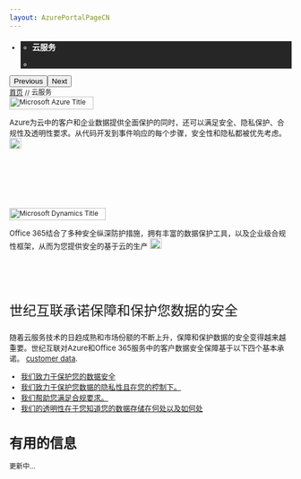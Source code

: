 ```yaml
---
layout: AzurePortalPageCN
---
```

<style  type="text/css">
.subpageBody>div:first-of-type label{ font-size:24px; line-height:2em;}
.subpageBody>div:nth-of-type(2) h1{ font-size:24px;} 
.CSPvNext .row-fluid>.span:first-child,p,.subpageBody>div:nth-of-type(2) label a,.subpageBody>div:first-of-type ul li, .subpageMain>div:first-of-type ul li{ font-size:13px; }
.a.withArrow,.row-fluid{ font-size:12px;}
.a.withArrow img{vertical-align:bottom;}
.subpageBody>div:nth-of-type(2) a.withArrow img{vertical-align: bottom;}
</style>
<div class="row-fluid">
    <div class="span">
        <div>
            <div id="HeaderWrapper" data-cols="1" data-view1="1" data-view2="1" data-view3="1" data-view4="1" class="row-fluid wider hero grid-container">
                <div class="span bp0-col-1-1 bp1-col-1-1 bp2-col-1-1 bp3-col-1-1">
                    <div bi:type="slideshow" class="slideshow slideshow-hero hero" xmlns:bi="urn:schemas-microsoft-com:mscom:bi">
                        <ul bi:type="list" class="slides">
                            <li id="slide-1" bi:index="0" selectBi="">
                                <div class="heroitem light-foreground" bi:type="heroitem">
                                    <div class="media" bi:parenttitle="t1">
                                        <a href="" bi:track="False" bi:titleflag="t1" bi:index="0">
                                            <div data-picture="" data-alt="Products and Services" data-disable-swap-below="">
                                                <div data-src="https://c.s-microsoft.com/en-us/CMSImages/MS_TrustCenter_Cloud_Services_Header.jpg?version=6c18404e-2c06-b4e0-39f4-c239ab126247"></div>
                                                <noscript></noscript>
                                            </div>
                                        </a>
                                    </div>
                                    <div class="text" bi:type="cta">
                                        <div class="text-container">
                                            <div class="box" style="background: rgba(0,0,0,.85); color: #FFFFFF;">
                                                <ul bi:type="list" class="headerCaption subpageHeaderCaption">
                                                    <li class="box-title">
                                                        <h3 class="box-title" bi:type="title" bi:title="t1" style="color: #FFFFFF;">云服务</h3>
                                                    </li>
                                                    <li class="box-actions box-description"><a target="_self" class="mscom-link" href=""></a></li>
                                                </ul>
                                            </div>
                                        </div>
                                    </div>
                                </div>
                            </li>
                        </ul>
                        <div class="navigation international" bi:track="false">
                            <div class="grid-container settop" data-title-text="Go To Slide "></div>
                        </div>
                        <div class="prev-next" bi:track="false"><button class="prev"><span class="icon-left" aria-hidden="true"></span><span class="screen-reader-text">Previous</span></button><button class="next"><span class="icon-right" aria-hidden="true"></span><span class="screen-reader-text">Next</span></button></div>
                        <div id="play-pause" class="play-pause" style="display:none">
                            <div class="pause"><button id="pauseButton" class="pause_button"><span class="icon-pause" aria-hidden="true"></span><span class="screen-reader-text">Pause</span></button></div>
                            <div class="play"><button id="playButton" class="play_button"><span class="icon-play" aria-hidden="true"></span><span class="screen-reader-text">Play</span></button></div>
                        </div>
                    </div>
                </div>
            </div>
            <div id="ContentWrapper1" data-cols="1" data-view1="1" data-view2="1" data-view3="1" data-view4="1" class="row-fluid grid-container mscom-grid-container breadcrumbs">
                <div class="span bp0-col-1-1 bp1-col-1-1 bp2-col-1-1 bp3-col-1-1"><a target="_self" class="mscom-link" href="/trustcenter/default.html">首页</a> // 云服务
                </div>
            </div>
            <div class="row-fluid grid-container mscom-grid-container" id="Services" data-cols="4" data-view1="1" data-view2="2" data-view3="4" data-view4="4">
                <div class=" span bp0-col-1-1 bp1-col-2-1 bp2-col-4-1 bp3-col-4-1">
                    <div class="image-wrapper"><img src="https://c.s-microsoft.com/en-us/CMSImages/MS-Azure-Title.jpg?version=9ab94844-46b5-5f16-3d32-594cf9d6431b" class="mscom-image title1Adjustment" alt="Microsoft Azure Title" width="150" height="23" /></div>
                    <!--<mscom:link instancename="more azure" md:payloadguid="42dea437-6cfb-44a6-afaa-6a7901426bac" classoverride="moreLink withArrow"
                       target="_self" disablebitracking="false" text="Learn more"></mscom:link>-->
                    <p>Azure为云中的客户和企业数据提供全面保护的同时，还可以满足安全、隐私保护、合规性及透明性要求。从代码开发到事件响应的每个步骤，安全性和隐私都被优先考虑。
                        <a target="_self" class="mscom-link withArrow" href="aaaaaaaaaa"><img src="https://c.s-microsoft.com/en-us/CMSImages/Arrow-nobg.png?version=4af37876-de78-d419-6f89-7890a74d4158" class="mscom-image" alt="Arrow | Navigate To Azure" width="21" height="19" /></a>
                    </p>
                </div>
                <div class=" span bp0-col-1-1 bp1-col-2-1 bp2-col-4-1 bp3-col-4-1 bp0-clear" style="visibility: hidden">
                    <div class="image-wrapper"><img src="https://c.s-microsoft.com/en-us/CMSImages/Microsoft-Commercial-Support.png?version=c6b174ce-21e8-6a22-da22-b5b5dd523d39" class="mscom-image title3Adjustment adjusted" alt="Microsoft Commercial Support Title" width="199" height="45" /></div>
                    <!--<mscom:link instancename="more intune" md:payloadguid="4f4c7b0d-9b5e-4465-a3f9-d6b3f42d88fd" classoverride="moreLink" target="_self"
                       disablebitracking="false" text="Learn more"></mscom:link>-->
                    <p>Tech expertise, accelerated support, and strategic advice
                        <a target="_self" class="mscom-link withArrow" href="https://www.microsoft.com/en-us/TrustCenter/CloudServices/Commercial-Support"><img src="https://c.s-microsoft.com/en-us/CMSImages/Arrow-nobg.png?version=4af37876-de78-d419-6f89-7890a74d4158" class="mscom-image" alt="Arrow | Navigate To commercial support" width="21" height="19" /></a>
                    </p>
                </div>
                <div class=" span bp0-col-1-1 bp1-col-2-1 bp2-col-4-1 bp3-col-4-1 bp0-clear">
                    <div class="image-wrapper"><img src="https://c.s-microsoft.com/en-us/CMSImages/MS_Dynamics_Logo_Blk_rgb.png?version=06e4eef9-aa86-64d0-5f85-b53520154354" class="mscom-image title2Adjustment" alt="Microsoft Dynamics Title" width="172" height="22" /></div>
                    <!--<mscom:link instancename="more dynamics ax" md:payloadguid="1ad212da-6a93-4a9c-b7b9-eeb4bd75e8e0" classoverride="moreLink"
                       target="_self" disablebitracking="false" text="Learn more"></mscom:link>-->
                    <p>Office 365结合了多种安全纵深防护措施，拥有丰富的数据保护工具，以及企业级合规性框架，从而为您提供安全的基于云的生产
                        <a target="_self" class="mscom-link withArrow" href="bbbbbbbbbb"><img src="https://c.s-microsoft.com/en-us/CMSImages/Arrow-nobg.png?version=4af37876-de78-d419-6f89-7890a74d4158" class="mscom-image" alt="Arrow | Navigate To dynamics ax" width="21" height="19" /></a>
                    </p>
                </div>
                <div class=" span bp0-col-1-1 bp1-col-2-1 bp2-col-4-1 bp3-col-4-1 bp0-clear bp1-clear" style="visibility: hidden" >
                    <div class="image-wrapper"><img src="https://c.s-microsoft.com/en-us/CMSImages/MS_Dynamics_Logo_Blk_rgb.png?version=06e4eef9-aa86-64d0-5f85-b53520154354" class="mscom-image title2Adjustment" alt="Microsoft Dynamics Title" width="172" height="22" /></div>
                    <!--<mscom:link instancename="more dynamics" md:payloadguid="950ee371-2640-4793-bef2-9515303e138a" classoverride="moreLink" target="_self"
                       disablebitracking="false" text="Learn more"></mscom:link>-->
                    <p><strong>Dynamics CRM Online</strong> enables more secure customer engagement
                        <a target="_self" class="mscom-link withArrow" href="https://www.microsoft.com/en-us/TrustCenter/CloudServices/Dynamics"><img src="https://c.s-microsoft.com/en-us/CMSImages/Arrow-nobg.png?version=4af37876-de78-d419-6f89-7890a74d4158" class="mscom-image" alt="Arrow | Navigate To dynamics" width="21" height="19" /></a>
                    </p>
                </div>
            </div>
            <!--<div class="row-fluid grid-container mscom-grid-container" id="Services2" data-cols="4" data-view1="1" data-view2="2" data-view3="4" data-view4="4">-->
                <!--<div class=" span bp0-col-1-1 bp1-col-2-1 bp2-col-4-1 bp3-col-4-1 bp0-clear">-->
                    <!--<div class="image-wrapper"><img src="https://c.s-microsoft.com/en-us/CMSImages/MS-Intune-Title.jpg?version=4d332418-1c8e-e22a-a85a-988668fb5ff2" class="mscom-image title3Adjustment" alt="Microsoft Intune Title" width="150" height="23" /></div>-->
                    <!--&lt;!&ndash;<mscom:link instancename="more intune" md:payloadguid="4f4c7b0d-9b5e-4465-a3f9-d6b3f42d88fd" classoverride="moreLink" target="_self"-->
                       <!--disablebitracking="false" text="Learn more"></mscom:link>&ndash;&gt;-->
                    <!--<p>Manage Windows, Android, iOS, and OS X devices more securely-->
                        <!--<a target="_self" class="mscom-link withArrow" href="https://www.microsoft.com/en-us/TrustCenter/CloudServices/Intune"><img src="https://c.s-microsoft.com/en-us/CMSImages/Arrow-nobg.png?version=4af37876-de78-d419-6f89-7890a74d4158" class="mscom-image" alt="Arrow | Navigate To intune" width="21" height="19" /></a>-->
                    <!--</p>-->
                <!--</div>-->
                <!--<div class=" span bp0-col-1-1 bp1-col-2-1 bp2-col-4-1 bp3-col-4-1">-->
                    <!--<div class="image-wrapper"><img src="https://c.s-microsoft.com/en-us/CMSImages/Ofc365_rgb_Orng166.png?version=8cb78da7-1559-29e2-f7cc-b4dd79f440b3" class="mscom-image title1Adjustment" alt="Office 365 Title" width="126" height="28" /></div>-->
                    <!--&lt;!&ndash;<mscom:link instancename="more azure" md:payloadguid="42dea437-6cfb-44a6-afaa-6a7901426bac" classoverride="moreLink" target="_self"-->
                       <!--disablebitracking="false" text="Learn more"></mscom:link>&ndash;&gt;-->
                    <!--<p>Cloud-based productivity with greater security-->
                        <!--<a target="_self" class="mscom-link withArrow" href="/en-us/TrustCenter/CloudServices/NationalCloud"><img src="https://c.s-microsoft.com/en-us/CMSImages/Arrow-nobg.png?version=4af37876-de78-d419-6f89-7890a74d4158" class="mscom-image" alt="Arrow | Navigate To office" width="21" height="19" /></a>-->
                    <!--</p>-->
                <!--</div>-->
                <!--<div class=" span bp0-col-1-1 bp1-col-2-1 bp2-col-4-1 bp3-col-4-1 bp0-clear">-->
                    <!--<div class="image-wrapper"><img src="https://c.s-microsoft.com/en-us/CMSImages/Microsoft-National-Clouds.png?version=a1011ea5-78e9-af15-e28a-b952098fb5a7" class="mscom-image title2Adjustment adjusted" alt="Microsoft National Clouds Title" width="199" height="45" /></div>-->
                    <!--&lt;!&ndash;<mscom:link instancename="more dynamics ax" md:payloadguid="1ad212da-6a93-4a9c-b7b9-eeb4bd75e8e0" classoverride="moreLink"-->
                       <!--target="_self" disablebitracking="false" text="Learn more"></mscom:link>&ndash;&gt;-->
                    <!--<p>-->
                        <!--Isolated clouds for China, Germany, and the US government-->
                        <!--<a target="_self" class="mscom-link withArrow" href="https://www.microsoft.com/en-us/TrustCenter/CloudServices/NationalCloud"><img src="https://c.s-microsoft.com/en-us/CMSImages/Arrow-nobg.png?version=4af37876-de78-d419-6f89-7890a74d4158" class="mscom-image" alt="Arrow | Navigate To national clouds" width="21" height="19" /></a>-->
                    <!--</p>-->
                <!--</div>-->
                <!--<div class=" span bp0-col-1-1 bp1-col-2-1 bp2-col-4-1 bp3-col-4-1 bp0-clear bp1-clear">-->
                    <!--<div class="image-wrapper"><img src="https://c.s-microsoft.com/en-us/CMSImages/Power-BI.png?version=573fe466-cbdd-a280-d1fa-06598898830a" class="mscom-image title2Adjustment adjusted" alt="Power BI Title" width="199" height="45" /></div>-->
                    <!--&lt;!&ndash;<mscom:link instancename="more dynamics" md:payloadguid="950ee371-2640-4793-bef2-9515303e138a" classoverride="moreLink" target="_self"-->
                       <!--disablebitracking="false" text="Learn more"></mscom:link>&ndash;&gt;-->
                    <!--<p>Data visualization and business intelligence cloud services-->
                        <!--<a target="_self" class="mscom-link withArrow" href="https://www.microsoft.com/en-us/TrustCenter/CloudServices/Power-BI"><img src="https://c.s-microsoft.com/en-us/CMSImages/Arrow-nobg.png?version=4af37876-de78-d419-6f89-7890a74d4158" class="mscom-image" alt="Arrow | Navigate To power bi" width="21" height="19" /></a>-->
                    <!--</p>-->
                <!--</div>-->
            <!--</div>-->
            <div id="ContentWrapper1" data-cols="2" data-view1="1" data-view2="2" data-view3="2" data-view4="2" class="row-fluid subpageBody">
                <div class="span bp0-col-1-1 bp2-col-2-1 bp3-col-2-1 bp1-col-2-2">
                    <!--<div data-cols="1" data-view1="1" data-view2="1" data-view3="1" data-view4="1" class="row-fluid">
                       <div class="span bp0-col-1-1 bp1-col-1-1 bp2-col-1-1 bp3-col-1-1">
                           <label>Microsoft Cloud for Government</label>
                           <p>Designed for the US government from the ground up, our wide-ranging cloud solution allows you to select the best tools
                               to solve your unique problems, whether you’re a large agency or a small town government. Further, our global investment
                               in datacenters, and dedication to US federal and state policies, mandates, and compliance, helps you meet you commitments.</p>
                           <mscom:link href="http://www.microsoft.com/en-us/government/onegovcloud/trial/default.aspx" instancename="more on Cloud for Gov"
                           classoverride="moreLink" target="_blank" text="Learn more" disablebitracking="false"></mscom:link>
                       </div>
                       </div>-->
                    <div data-cols="1" data-view1="1" data-view2="1" data-view3="1" data-view4="1" class="row-fluid">
                        <div class="span bp0-col-1-1 bp1-col-1-1 bp2-col-1-1 bp3-col-1-1">
                            <label style="line-height:2em">世纪互联承诺保障和保护您数据的安全</label>
                            <p>随着云服务技术的日趋成熟和市场份额的不断上升，保障和保护数据的安全变得越来越重要。世纪互联对Azure和Office 365服务中的客户数据安全保障基于以下四个基本承诺。
                                <a target="_self" class="mscom-link" href="https://www.microsoft.com/en-us/TrustCenter/Privacy/You-own-your-data#How-MS-Defines">customer data</a>.
                            </p>
                            <ul>
                                <li><a target="_self" class="mscom-link" href="cccccccccc">我们致力于保护您的数据安全</a></li>
                                <li><a target="_self" class="mscom-link" href="dddddddddd">我们致力于保护您数据的隐私性且在您的控制下。</a></li>
                                <li><a target="_self" class="mscom-link" href="eeeeeeeeee">我们帮助您满足合规要求。</a></li>
                                <li><a target="_self" class="mscom-link" href="ffffffffff">我们的透明性在于您知道您的数据存储在何处以及如何处</a></li>
                            </ul>
                        </div>
                    </div>
                </div>
                <div class="span bp0-col-1-1 bp2-col-2-1 bp3-col-2-1 bp1-col-2-2 bp0-clear bp1-clear">
                    <div id="SideBarWrapper" data-cols="1" data-view1="1" data-view2="1" data-view3="1" data-view4="1" class="row-fluid">
                        <div id="SideBarContent" class="span bp0-col-1-1 bp1-col-1-1 bp2-col-1-1 bp3-col-1-1">
                            <h1>有用的信息</h1>
                            <label>更新中…</label>
                           <!--<label><a target="_blank" class="mscom-link" href="http://aka.ms/Online-Services-Terms">Microsoft Online Services Terms</a></label><br /><label>Security</label><br /><label><a target="_blank" class="mscom-link" href="https://www.microsoft.com/en-us/sdl/default.aspx">Microsoft Security Development Lifecycle</a></label><br /><label>Privacy</label><br />-->
                            <!--<ul>-->
                                <!--<li><a target="_blank" class="mscom-link" href="http://go.microsoft.com/fwlink/p/?linkid=131004&amp;clcid=0x409">Microsoft Online Services Privacy Statement</a></li>-->
                                <!--<li class="withTail"><a target="_blank" class="mscom-link" href="http://download.microsoft.com/download/2/0/A/20A1529E-65CB-4266-8651-1B57B0E42DAA/Protecting-Data-and-Privacy-in-the-Cloud.pdf">Protecting Data and Privacy in the Cloud</a> (364 KB, PDF)-->
                                <!--</li>-->
                            <!--</ul>-->
                            <!--<label>Transparency</label><br />-->
                            <!--<ul>-->
                                <!--<li class="withTail"><a target="_blank" class="mscom-link" href="http://go.microsoft.com/fwlink/?linkid=614941&amp;clcid=0x409">The Microsoft Approach to Cloud Transparency</a> (578 KB, PDF)-->
                                <!--</li>-->
                                <!--<li><a target="_blank" class="mscom-link" href="http://www.microsoft.com/about/corporatecitizenship/en-us/transparencyhub/">Microsoft Transparency Hub</a></li>-->
                            <!--</ul>-->
                            <!--<label>Compliance</label><br />-->
                            <!--<ul>-->
                                <!--<li class="withTail"><a target="_blank" class="mscom-link" href="http://download.microsoft.com/download/1/6/0/160216AA-8445-480B-B60F-5C8EC8067FCA/WindowsAzure-SecurityPrivacyCompliance.pdf">Trusted Cloud: Microsoft Azure Security, Privacy, and Compliance</a> (1.7 MB, PDF)</li>-->
                                <!--<li><a target="_blank" class="mscom-link" href="https://www.microsoft.com/online/legal/v2/default.aspx?docid=31&amp;langid=en-us">Regulatory compliance: Dynamics CRM Online and Office 365</a></li>-->
                            <!--</ul>-->
                        </div>
                    </div>
                </div>
            </div>
        </div>
    </div>
</div>
<div class="row-fluid" data-view4="1" data-view3="1" data-view2="1" data-view1="1" data-cols="1">
   <div class="span bp0-col-1-1 bp1-col-1-1 bp2-col-1-1 bp3-col-1-1"></div>
</div>
